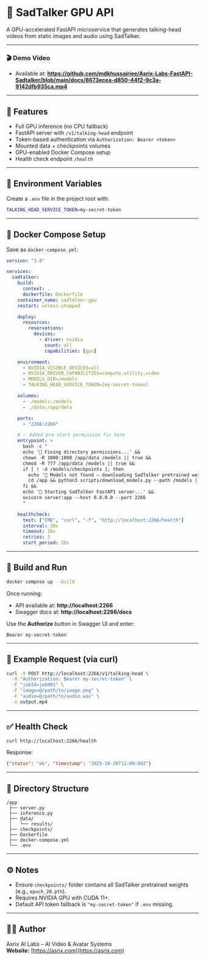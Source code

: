 # 🧠 SadTalker GPU API

A GPU-accelerated FastAPI microservice that generates talking-head videos from static images and audio using SadTalker.

---

### 🎬 Demo Video

- Available at: **https://github.com/mdkhussairiee/Asrix-Labs-FastAPI-Sadtalker/blob/main/docs/8673ecea-d850-44f2-9c3a-9142dfb935ca.mp4**

---

## 🚀 Features

- Full GPU inference (no CPU fallback)
- FastAPI server with `/v1/talking-head` endpoint
- Token-based authentication via `Authorization: Bearer <token>`
- Mounted data + checkpoints volumes
- GPU-enabled Docker Compose setup
- Health check endpoint `/health`

---

## 🧩 Environment Variables

Create a `.env` file in the project root with:

```bash
TALKING_HEAD_SERVICE_TOKEN=my-secret-token
```

---

## 🐋 Docker Compose Setup

Save as `docker-compose.yml`:

```yaml
version: "3.8"

services:
  sadtalker:
    build:
      context: .
      dockerfile: Dockerfile
    container_name: sadtalker-gpu
    restart: unless-stopped

    deploy:
      resources:
        reservations:
          devices:
            - driver: nvidia
              count: all
              capabilities: [gpu]

    environment:
      - NVIDIA_VISIBLE_DEVICES=all
      - NVIDIA_DRIVER_CAPABILITIES=compute,utility,video
      - MODELS_DIR=/models
      - TALKING_HEAD_SERVICE_TOKEN=[my-secret-token]

    volumes:
      - ./models:/models
      - ./data:/app/data

    ports:
      - "2266:2266"

    # ✅ Added pre-start permission fix here
    entrypoint: >
      bash -c "
      echo '🔧 Fixing directory permissions...' &&
      chown -R 1000:1000 /app/data /models || true &&
      chmod -R 777 /app/data /models || true &&
      if [ ! -d /models/checkpoints ]; then
        echo '🔽 Models not found — downloading SadTalker pretrained weights...';
        cd /app && python3 scripts/download_models.py --path /models || true;
      fi &&
      echo '🚀 Starting SadTalker FastAPI server...' &&
      uvicorn server:app --host 0.0.0.0 --port 2266
      "

    healthcheck:
      test: ["CMD", "curl", "-f", "http://localhost:2266/health"]
      interval: 30s
      timeout: 10s
      retries: 3
      start_period: 20s
```

---

## 🧱 Build and Run

```bash
docker compose up --build
```

Once running:
- API available at: **http://localhost:2266**
- Swagger docs at: **http://localhost:2266/docs**

Use the **Authorize** button in Swagger UI and enter:

```
Bearer my-secret-token
```

---

## 🧪 Example Request (via curl)

```bash
curl -X POST http://localhost:2266/v1/talking-head \
  -H "Authorization: Bearer my-secret-token" \
  -F "jobId=job001" \
  -F "image=@/path/to/image.png" \
  -F "audio=@/path/to/audio.wav" \
  -o output.mp4
```

---

## ✅ Health Check

```bash
curl http://localhost:2266/health
```

Response:
```json
{"status": "ok", "timestamp": "2025-10-26T12:00:00Z"}
```

---

## 📁 Directory Structure

```
/app
 ├── server.py
 ├── inference.py
 ├── data/
 │   └── results/
 ├── checkpoints/
 ├── Dockerfile
 ├── docker-compose.yml
 └── .env
```

---

## ⚙️ Notes

- Ensure `checkpoints/` folder contains all SadTalker pretrained weights (e.g., `epoch_20.pth`).
- Requires NVIDIA GPU with CUDA 11+.
- Default API token fallback is `"my-secret-token"` if `.env` missing.

---

## 🧑‍💻 Author

Asrix AI Labs – AI Video & Avatar Systems  
**Website:** [https://asrix.com](https://asrix.com)

